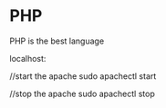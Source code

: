 # PHP
PHP is the best language


localhost:

//start the apache
sudo apachectl start

//stop the apache
sudo apachectl stop
